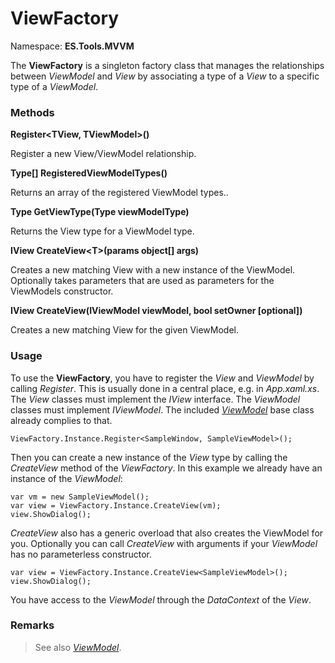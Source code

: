 # ViewFactory
Namespace: **ES.Tools.MVVM**

The **ViewFactory** is a singleton factory class that manages the relationships between *ViewModel* and *View* by associating a type of a *View* to a specific type of a *ViewModel*.

### Methods

**Register&lt;TView, TViewModel&gt;()**

Register a new View/ViewModel relationship.

**Type[] RegisteredViewModelTypes()**

Returns an array of the registered ViewModel types..

**Type GetViewType(Type viewModelType)**

 Returns the View type for a ViewModel type.

**IView CreateView&lt;T&gt;(params object[] args)**

Creates a new matching View with a new instance of the ViewModel.
Optionally takes parameters that are used as parameters for the ViewModels constructor.

**IView CreateView(IViewModel viewModel, bool setOwner [optional])**

Creates a new matching View for the given ViewModel.

### Usage

To use the **ViewFactory**, you have to register the *View* and *ViewModel* by calling *Register*. This is usually done in a central place, e.g. in *App.xaml.xs*. The *View* classes must implement the *IView* interface. The *ViewModel* classes must implement *IViewModel*. The included [*ViewModel*](ViewModel) base class already complies to that.

``` CSharp
ViewFactory.Instance.Register<SampleWindow, SampleViewModel>();
```

Then you can create a new instance of the *View* type by calling the *CreateView* method of the *ViewFactory*.
In this example we already have an instance of the *ViewModel*: 

``` CSharp
var vm = new SampleViewModel();
var view = ViewFactory.Instance.CreateView(vm);
view.ShowDialog();
```

*CreateView* also has a generic overload that also creates the ViewModel for you. Optionally you can call *CreateView* with arguments if your *ViewModel* has no parameterless constructor.  

``` CSharp
var view = ViewFactory.Instance.CreateView<SampleViewModel>();
view.ShowDialog();
```

You have access to the *ViewModel* through the *DataContext* of the *View*.

### Remarks
>See also [*ViewModel*](ViewModel).
